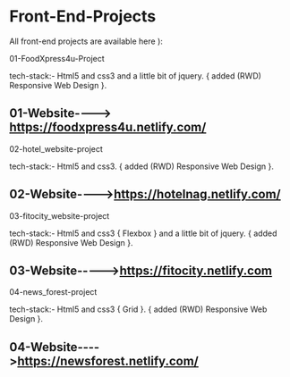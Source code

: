 # Front-End-Projects
All front-end projects are available here ):

01-FoodXpress4u-Project

tech-stack:- Html5 and css3 and a little bit of jquery. { added (RWD) Responsive Web Design }.

01-Website----> https://foodxpress4u.netlify.com/
------------------------------------------------------------------------------------------------------------------------------
02-hotel_website-project 

tech-stack:- Html5 and css3. { added (RWD) Responsive Web Design }.

02-Website---->https://hotelnag.netlify.com/
------------------------------------------------------------------------------------------------------------------------------
03-fitocity_website-project

tech-stack:- Html5 and css3 { Flexbox } and a little bit of jquery. { added (RWD) Responsive Web Design }.

03-Website----->https://fitocity.netlify.com
------------------------------------------------------------------------------------------------------------------------------
04-news_forest-project  

tech-stack:- Html5 and css3 { Grid }. { added (RWD) Responsive Web Design }.

04-Website---->https://newsforest.netlify.com/
------------------------------------------------------------------------------------------------------------------------------
